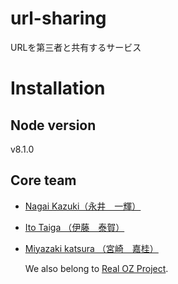 # url-sharing
URLを第三者と共有するサービス

# Installation

## Node version
v8.1.0

## Core team

- [Nagai Kazuki（永井　一輝）](https://github.com/dev-platong)
- [Ito Taiga （伊藤　泰賀）](https://github.com/taiga246)
- [Miyazaki katsura （宮崎　嘉桂）](https://github.com/devTKM)

  We also belong to [Real OZ Project](https://github.com/realozproject).
